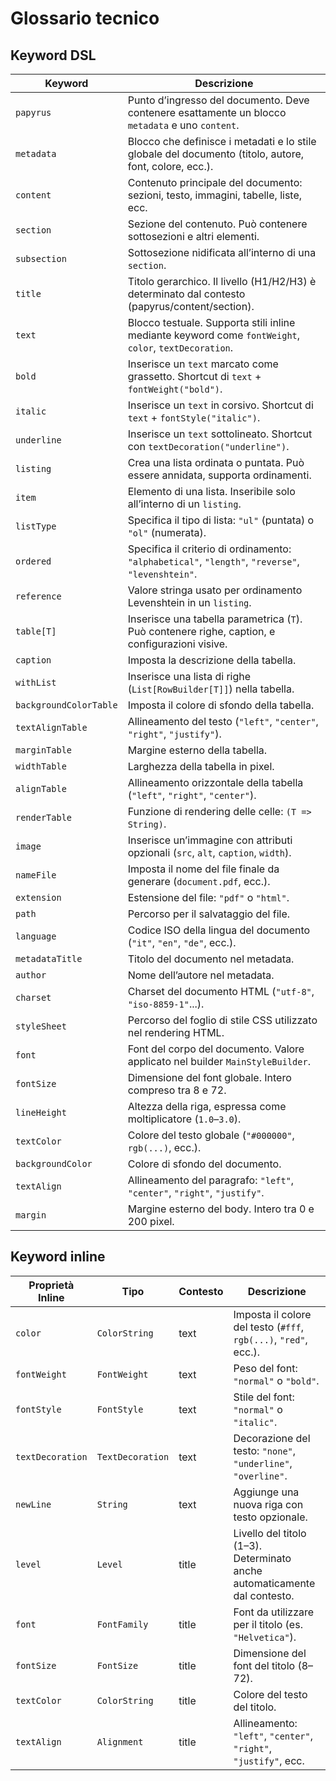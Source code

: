 # Glossario tecnico

## Keyword DSL

| Keyword                | Descrizione                                                                                           |
|------------------------|--------------------------------------------------------------------------------------------------------|
| `papyrus`              | Punto d’ingresso del documento. Deve contenere esattamente un blocco `metadata` e uno `content`.      |
| `metadata`             | Blocco che definisce i metadati e lo stile globale del documento (titolo, autore, font, colore, ecc.).|
| `content`              | Contenuto principale del documento: sezioni, testo, immagini, tabelle, liste, ecc.                    |
| `section`              | Sezione del contenuto. Può contenere sottosezioni e altri elementi.                                   |
| `subsection`           | Sottosezione nidificata all’interno di una `section`.                                                  |
| `title`                | Titolo gerarchico. Il livello (H1/H2/H3) è determinato dal contesto (papyrus/content/section).         |
| `text`                 | Blocco testuale. Supporta stili inline mediante keyword come `fontWeight`, `color`, `textDecoration`.  |
| `bold`                 | Inserisce un `text` marcato come grassetto. Shortcut di `text` + `fontWeight("bold")`.                 |
| `italic`               | Inserisce un `text` in corsivo. Shortcut di `text` + `fontStyle("italic")`.                            |
| `underline`            | Inserisce un `text` sottolineato. Shortcut con `textDecoration("underline")`.                         |
| `listing`              | Crea una lista ordinata o puntata. Può essere annidata, supporta ordinamenti.                         |
| `item`                 | Elemento di una lista. Inseribile solo all’interno di un `listing`.                                    |
| `listType`             | Specifica il tipo di lista: `"ul"` (puntata) o `"ol"` (numerata).                                     |
| `ordered`              | Specifica il criterio di ordinamento: `"alphabetical"`, `"length"`, `"reverse"`, `"levenshtein"`.     |
| `reference`            | Valore stringa usato per ordinamento Levenshtein in un `listing`.                                     |
| `table[T]`             | Inserisce una tabella parametrica (`T`). Può contenere righe, caption, e configurazioni visive.        |
| `caption`              | Imposta la descrizione della tabella.                                                                 |
| `withList`             | Inserisce una lista di righe (`List[RowBuilder[T]]`) nella tabella.                                    |
| `backgroundColorTable`| Imposta il colore di sfondo della tabella.                                                             |
| `textAlignTable`       | Allineamento del testo (`"left"`, `"center"`, `"right"`, `"justify"`).                                |
| `marginTable`          | Margine esterno della tabella.                                                                         |
| `widthTable`           | Larghezza della tabella in pixel.                                                                      |
| `alignTable`           | Allineamento orizzontale della tabella (`"left"`, `"right"`, `"center"`).                             |
| `renderTable`          | Funzione di rendering delle celle: `(T => String)`.                                                    |
| `image`                | Inserisce un’immagine con attributi opzionali (`src`, `alt`, `caption`, `width`).                      |
| `nameFile`             | Imposta il nome del file finale da generare (`document.pdf`, ecc.).                                   |
| `extension`            | Estensione del file: `"pdf"` o `"html"`.                                                               |
| `path`                 | Percorso per il salvataggio del file.                                                                  |
| `language`             | Codice ISO della lingua del documento (`"it"`, `"en"`, `"de"`, ecc.).                                 |
| `metadataTitle`        | Titolo del documento nel metadata.                                                                     |
| `author`               | Nome dell’autore nel metadata.                                                                         |
| `charset`              | Charset del documento HTML (`"utf-8"`, `"iso-8859-1"`...).                                              |
| `styleSheet`           | Percorso del foglio di stile CSS utilizzato nel rendering HTML.                                        |
| `font`                 | Font del corpo del documento. Valore applicato nel builder `MainStyleBuilder`.                         |
| `fontSize`             | Dimensione del font globale. Intero compreso tra 8 e 72.                                                |
| `lineHeight`           | Altezza della riga, espressa come moltiplicatore (`1.0`–`3.0`).                                        |
| `textColor`            | Colore del testo globale (`"#000000"`, `rgb(...)`, ecc.).                                              |
| `backgroundColor`      | Colore di sfondo del documento.                                                                        |
| `textAlign`            | Allineamento del paragrafo: `"left"`, `"center"`, `"right"`, `"justify"`.                             |
| `margin`               | Margine esterno del body. Intero tra 0 e 200 pixel.                                                    |

## Keyword inline
| Proprietà Inline  | Tipo           | Contesto     | Descrizione                                                                 |
|-------------------|----------------|--------------|-----------------------------------------------------------------------------|
| `color`           | `ColorString`  | text         | Imposta il colore del testo (`#fff`, `rgb(...)`, `"red"`, ecc.).           |
| `fontWeight`      | `FontWeight`   | text         | Peso del font: `"normal"` o `"bold"`.                                      |
| `fontStyle`       | `FontStyle`    | text         | Stile del font: `"normal"` o `"italic"`.                                   |
| `textDecoration`  | `TextDecoration`| text        | Decorazione del testo: `"none"`, `"underline"`, `"overline"`.              |
| `newLine`         | `String`       | text         | Aggiunge una nuova riga con testo opzionale.                               |
| `level`           | `Level`        | title        | Livello del titolo (1–3). Determinato anche automaticamente dal contesto.  |
| `font`            | `FontFamily`   | title        | Font da utilizzare per il titolo (es. `"Helvetica"`).                      |
| `fontSize`        | `FontSize`     | title        | Dimensione del font del titolo (8–72).                                      |
| `textColor`       | `ColorString`  | title        | Colore del testo del titolo.                                                |
| `textAlign`       | `Alignment`    | title        | Allineamento: `"left"`, `"center"`, `"right"`, `"justify"`, ecc.           |


